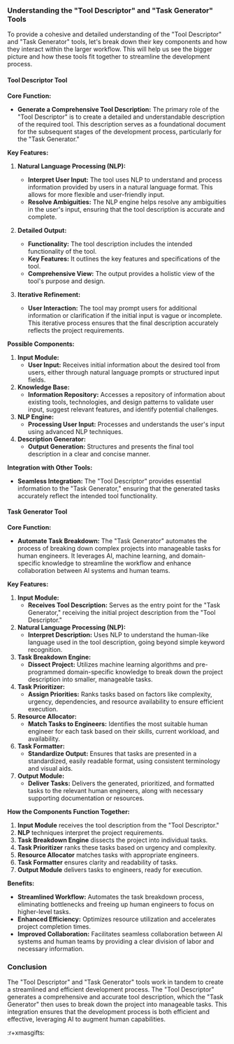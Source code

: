 ### Understanding the "Tool Descriptor" and "Task Generator" Tools

To provide a cohesive and detailed understanding of the "Tool Descriptor" and "Task Generator" tools, let's break down their key components and how they interact within the larger workflow. This will help us see the bigger picture and how these tools fit together to streamline the development process.

#### **Tool Descriptor Tool**

**Core Function:**
- **Generate a Comprehensive Tool Description:** The primary role of the "Tool Descriptor" is to create a detailed and understandable description of the required tool. This description serves as a foundational document for the subsequent stages of the development process, particularly for the "Task Generator."

**Key Features:**
1. **Natural Language Processing (NLP):**
   - **Interpret User Input:** The tool uses NLP to understand and process information provided by users in a natural language format. This allows for more flexible and user-friendly input.
   - **Resolve Ambiguities:** The NLP engine helps resolve any ambiguities in the user's input, ensuring that the tool description is accurate and complete.

2. **Detailed Output:**
   - **Functionality:** The tool description includes the intended functionality of the tool.
   - **Key Features:** It outlines the key features and specifications of the tool.
   - **Comprehensive View:** The output provides a holistic view of the tool's purpose and design.

3. **Iterative Refinement:**
   - **User Interaction:** The tool may prompt users for additional information or clarification if the initial input is vague or incomplete. This iterative process ensures that the final description accurately reflects the project requirements.

**Possible Components:**
1. **Input Module:**
   - **User Input:** Receives initial information about the desired tool from users, either through natural language prompts or structured input fields.
2. **Knowledge Base:**
   - **Information Repository:** Accesses a repository of information about existing tools, technologies, and design patterns to validate user input, suggest relevant features, and identify potential challenges.
3. **NLP Engine:**
   - **Processing User Input:** Processes and understands the user's input using advanced NLP techniques.
4. **Description Generator:**
   - **Output Generation:** Structures and presents the final tool description in a clear and concise manner.

**Integration with Other Tools:**
- **Seamless Integration:** The "Tool Descriptor" provides essential information to the "Task Generator," ensuring that the generated tasks accurately reflect the intended tool functionality.

#### **Task Generator Tool**

**Core Function:**
- **Automate Task Breakdown:** The "Task Generator" automates the process of breaking down complex projects into manageable tasks for human engineers. It leverages AI, machine learning, and domain-specific knowledge to streamline the workflow and enhance collaboration between AI systems and human teams.

**Key Features:**
1. **Input Module:**
   - **Receives Tool Description:** Serves as the entry point for the "Task Generator," receiving the initial project description from the "Tool Descriptor."
2. **Natural Language Processing (NLP):**
   - **Interpret Description:** Uses NLP to understand the human-like language used in the tool description, going beyond simple keyword recognition.
3. **Task Breakdown Engine:**
   - **Dissect Project:** Utilizes machine learning algorithms and pre-programmed domain-specific knowledge to break down the project description into smaller, manageable tasks.
4. **Task Prioritizer:**
   - **Assign Priorities:** Ranks tasks based on factors like complexity, urgency, dependencies, and resource availability to ensure efficient execution.
5. **Resource Allocator:**
   - **Match Tasks to Engineers:** Identifies the most suitable human engineer for each task based on their skills, current workload, and availability.
6. **Task Formatter:**
   - **Standardize Output:** Ensures that tasks are presented in a standardized, easily readable format, using consistent terminology and visual aids.
7. **Output Module:**
   - **Deliver Tasks:** Delivers the generated, prioritized, and formatted tasks to the relevant human engineers, along with necessary supporting documentation or resources.

**How the Components Function Together:**
1. **Input Module** receives the tool description from the "Tool Descriptor."
2. **NLP** techniques interpret the project requirements.
3. **Task Breakdown Engine** dissects the project into individual tasks.
4. **Task Prioritizer** ranks these tasks based on urgency and complexity.
5. **Resource Allocator** matches tasks with appropriate engineers.
6. **Task Formatter** ensures clarity and readability of tasks.
7. **Output Module** delivers tasks to engineers, ready for execution.

**Benefits:**

- **Streamlined Workflow:** Automates the task breakdown process, eliminating bottlenecks and freeing up human engineers to focus on higher-level tasks.
- **Enhanced Efficiency:** Optimizes resource utilization and accelerates project completion times.
- **Improved Collaboration:** Facilitates seamless collaboration between AI systems and human teams by providing a clear division of labor and necessary information.

### Conclusion

The "Tool Descriptor" and "Task Generator" tools work in tandem to create a streamlined and efficient development process. The "Tool Descriptor" generates a comprehensive and accurate tool description, which the "Task Generator" then uses to break down the project into manageable tasks. This integration ensures that the development process is both efficient and effective, leveraging AI to augment human capabilities.


:r+xmasgifts:

